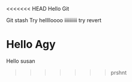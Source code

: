 <<<<<<< HEAD
Hello Git

Git stash Try
helllloooo 
iiiiiiiiii
try revert

Hello Agy
=======
Hello susan
>>>>>>> prshnt
